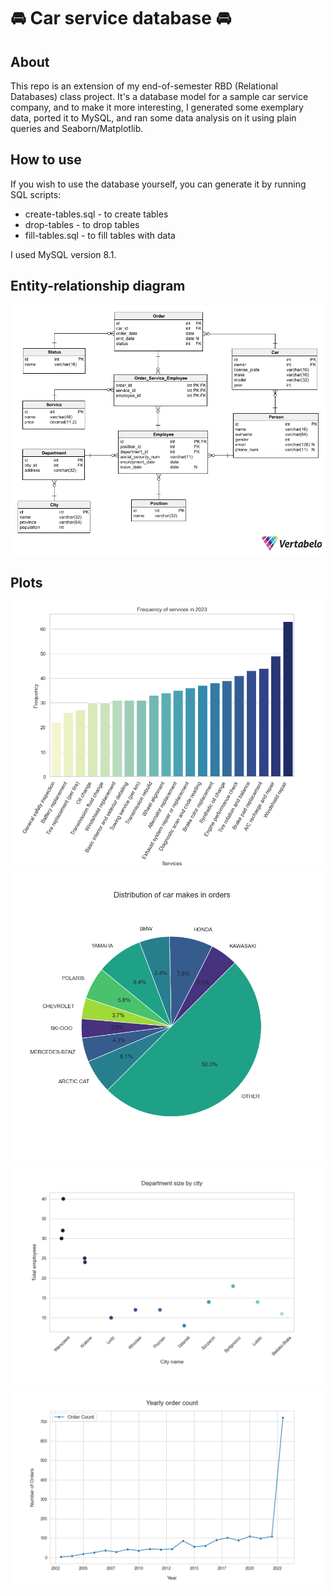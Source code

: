 # 🚘 Car service database 🚘

## About
This repo is an extension of my end-of-semester RBD (Relational Databases) class project. It's a database model for a sample car service company, and to make it more interesting, I generated some exemplary data, ported it to MySQL, and ran some data analysis on it using plain queries and Seaborn/Matplotlib.

## How to use
If you wish to use the database yourself, you can generate it by running SQL scripts:

- create-tables.sql - to create tables
- drop-tables - to drop tables
- fill-tables.sql - to fill tables with data

I used MySQL version 8.1.

## Entity-relationship diagram
![](res/entity-relationship-diagram.png)

## Plots
![](res/2023_service_frequency.png)
![](res/car_makes_orders.png)
![](res/dept_sizes_by_city.png)
![](res/yearly_order_count.png)